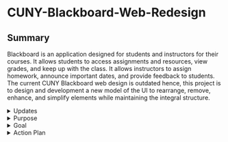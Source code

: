 # CUNY-Blackboard-Web-Redesign
## Summary
Blackboard is an application designed for students and instructors for their courses. It allows students to access assignments and resources, view grades, and keep up with the class. It allows instructors to assign homework, announce important dates, and provide feedback to students. The current CUNY Blackboard web design is outdated hence, this project is to design and development a new model of the UI to rearrange, remove, enhance, and simplify elements while maintaining the integral structure.

<details>
  <summary> Updates </summary>

</details>

<details>
  <summary> Purpose </summary>
  Blackboard is a powerful tool for students and instructors to interact. The current UI has many displaced navigation tabs, excess information, and outdated widgets. The purpose of this project is to make the CUNY Blacbkboard home page more easier for students and instructors to navigate through blackboard. While this project only focuses on the home page, other pages are in consideration of a redesign. In addition, the simplicity and the structure of the current home page will be maintained.

</details>

<details>
  <summary> Goal </summary>
  The goals of this project is to reorange, remove, enhance, and simplify the UI and the widgets. Here is a list of the goals:  
  - Create a footer at the bottom of the web page
  * Move every tab that contains Tech Resources/Help, Support
  + Move the "My Announcments", "Updates", "My Grades" tabs from drop menu near name to the navigation section
  - Rearrange the 3 Important announcements in the middle of the screen
  * Redesign the "My Courses" widget
  + Create a new widget called "Important Dates" that has a calendar and color coded dates for due dates, past due dates, etc.
  - Rename current widgets
  * Enlarge the user name and profile pictures
  + Redeisgn the drop down menu near profile to include other informations
  - Remove the "Make the website talk" and replace it with an accessbility icon
  * Make the CUNY logo blue

</details>

<details>
  <summary> Action Plan </summary>

</details>
